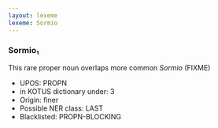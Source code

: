 ```yaml
---
layout: lexeme
lexeme: Sormio
---
```


###  Sormio₁

This rare proper noun overlaps more common *Sormio* (FIXME)
* UPOS:  PROPN
* in KOTUS dictionary under:  3
* Origin:  finer
* Possible NER class:  LAST
* Blacklisted:  PROPN-BLOCKING

